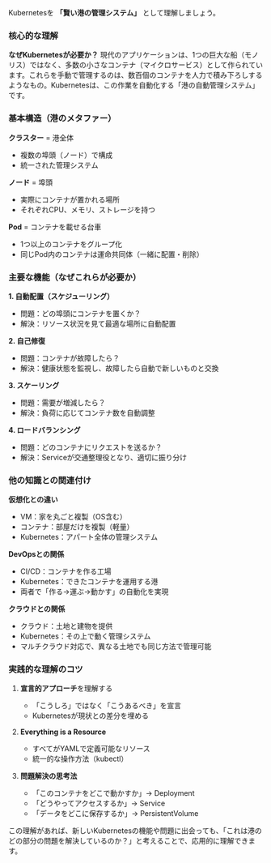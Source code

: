 ---
---

Kubernetesを **「賢い港の管理システム」** として理解しましょう。

### 核心的な理解

**なぜKubernetesが必要か？**
現代のアプリケーションは、1つの巨大な船（モノリス）ではなく、多数の小さなコンテナ（マイクロサービス）として作られています。これらを手動で管理するのは、数百個のコンテナを人力で積み下ろしするようなもの。Kubernetesは、この作業を自動化する「港の自動管理システム」です。

### 基本構造（港のメタファー）

**クラスター** = 港全体
- 複数の埠頭（ノード）で構成
- 統一された管理システム

**ノード** = 埠頭
- 実際にコンテナが置かれる場所
- それぞれCPU、メモリ、ストレージを持つ

**Pod** = コンテナを載せる台車
- 1つ以上のコンテナをグループ化
- 同じPod内のコンテナは運命共同体（一緒に配置・削除）

### 主要な機能（なぜこれらが必要か）

**1. 自動配置（スケジューリング）**
- 問題：どの埠頭にコンテナを置くか？
- 解決：リソース状況を見て最適な場所に自動配置

**2. 自己修復**
- 問題：コンテナが故障したら？
- 解決：健康状態を監視し、故障したら自動で新しいものと交換

**3. スケーリング**
- 問題：需要が増減したら？
- 解決：負荷に応じてコンテナ数を自動調整

**4. ロードバランシング**
- 問題：どのコンテナにリクエストを送るか？
- 解決：Serviceが交通整理役となり、適切に振り分け

### 他の知識との関連付け

**仮想化との違い**
- VM：家を丸ごと複製（OS含む）
- コンテナ：部屋だけを複製（軽量）
- Kubernetes：アパート全体の管理システム

**DevOpsとの関係**
- CI/CD：コンテナを作る工場
- Kubernetes：できたコンテナを運用する港
- 両者で「作る→運ぶ→動かす」の自動化を実現

**クラウドとの関係**
- クラウド：土地と建物を提供
- Kubernetes：その上で動く管理システム
- マルチクラウド対応で、異なる土地でも同じ方法で管理可能

### 実践的な理解のコツ

1. **宣言的アプローチ**を理解する
   - 「こうしろ」ではなく「こうあるべき」を宣言
   - Kubernetesが現状との差分を埋める

2. **Everything is a Resource**
   - すべてがYAMLで定義可能なリソース
   - 統一的な操作方法（kubectl）

3. **問題解決の思考法**
   - 「このコンテナをどこで動かすか」→ Deployment
   - 「どうやってアクセスするか」→ Service
   - 「データをどこに保存するか」→ PersistentVolume

この理解があれば、新しいKubernetesの機能や問題に出会っても、「これは港のどの部分の問題を解決しているのか？」と考えることで、応用的に理解できます。
